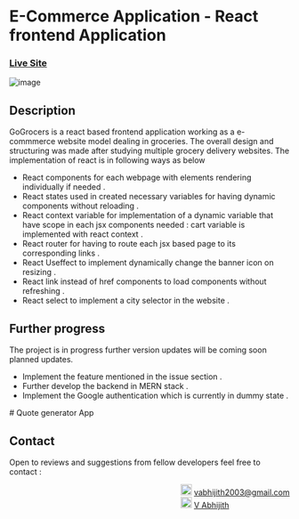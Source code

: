 # E-Commerce Application - React frontend Application

### [Live Site](https://vabhijith2003github.github.io/gogrocers/)

![image](https://github.com/VAbhijith2003github/gogrocers/assets/119759593/f2e3a903-a421-4bf1-8b23-1fea58ca107b)

## Description
GoGrocers is a react based frontend application working as a e-commmerce website model dealing in groceries. The overall design and structuring was made after studying multiple grocery delivery websites. 
The implementation of react is in following ways as below 
<ul>
  <li>React components for each webpage with elements rendering individually if needed .</li>
  <li>React states used in created necessary variables for having dynamic components without reloading .</li>
  <li>React context variable for implementation of a dynamic variable that have scope in each jsx components needed : cart variable is implemented with react context .</li>
  <li>React router for having to route each jsx based page to its corresponding links .</li>
  <li>React Useffect to implement dynamically change the banner icon on resizing .</li>
  <li>React link instead of href components to load components without refreshing .</li>
  <li>React select to implement a city selector in the website .</li>
</ul>

## Further progress
The project is in progress further version updates will be coming soon
planned updates.
<ul>
<li>Implement the feature mentioned in the issue section .</li>
<li>Further develop the backend in MERN stack .</li>
<li>Implement the Google authentication which is currently in dummy state .</li>
</ul>
# Quote generator App

## Contact
Open to reviews and suggestions from fellow developers 
feel free to contact : <br>
<div style="float: right;">
<img src="https://cdn-icons-png.flaticon.com/128/552/552486.png" width="20" height="20">
<a href="mailto:vabhijith2003@gmail.com">vabhijith2003@gmail.com</a><br>
<img src="https://cdn-icons-png.flaticon.com/128/174/174857.png" width="20" height="20">
<a href="https://www.linkedin.com/in/v-abhijith-1a6592226/">V Abhijith</a><br>  
</div>
